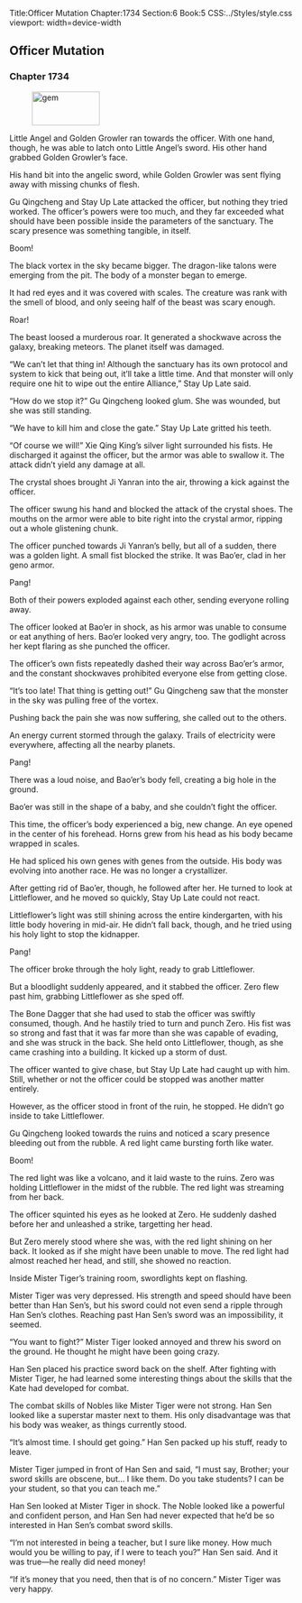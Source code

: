 Title:Officer Mutation 
Chapter:1734 
Section:6 
Book:5 
CSS:../Styles/style.css 
viewport: width=device-width
  
## Officer Mutation
### Chapter 1734
  
<figure>
	<img src="../Images/gem.gif" alt="gem" id="gem" width="120" height="60" />
</figure>
  

  
Little Angel and Golden Growler ran towards the officer. With one hand, though, he was able to latch onto Little Angel’s sword. His other hand grabbed Golden Growler’s face.

His hand bit into the angelic sword, while Golden Growler was sent flying away with missing chunks of flesh.

Gu Qingcheng and Stay Up Late attacked the officer, but nothing they tried worked. The officer’s powers were too much, and they far exceeded what should have been possible inside the parameters of the sanctuary. The scary presence was something tangible, in itself.

Boom!

The black vortex in the sky became bigger. The dragon-like talons were emerging from the pit. The body of a monster began to emerge.

It had red eyes and it was covered with scales. The creature was rank with the smell of blood, and only seeing half of the beast was scary enough.

Roar!

The beast loosed a murderous roar. It generated a shockwave across the galaxy, breaking meteors. The planet itself was damaged.

“We can’t let that thing in! Although the sanctuary has its own protocol and system to kick that being out, it’ll take a little time. And that monster will only require one hit to wipe out the entire Alliance,” Stay Up Late said.

“How do we stop it?” Gu Qingcheng looked glum. She was wounded, but she was still standing.

“We have to kill him and close the gate.” Stay Up Late gritted his teeth.

“Of course we will!” Xie Qing King’s silver light surrounded his fists. He discharged it against the officer, but the armor was able to swallow it. The attack didn’t yield any damage at all.

The crystal shoes brought Ji Yanran into the air, throwing a kick against the officer.

The officer swung his hand and blocked the attack of the crystal shoes. The mouths on the armor were able to bite right into the crystal armor, ripping out a whole glistening chunk.

The officer punched towards Ji Yanran’s belly, but all of a sudden, there was a golden light. A small fist blocked the strike. It was Bao’er, clad in her geno armor.

Pang!

Both of their powers exploded against each other, sending everyone rolling away.

The officer looked at Bao’er in shock, as his armor was unable to consume or eat anything of hers. Bao’er looked very angry, too. The godlight across her kept flaring as she punched the officer.

The officer’s own fists repeatedly dashed their way across Bao’er’s armor, and the constant shockwaves prohibited everyone else from getting close.

“It’s too late! That thing is getting out!” Gu Qingcheng saw that the monster in the sky was pulling free of the vortex.

Pushing back the pain she was now suffering, she called out to the others.

An energy current stormed through the galaxy. Trails of electricity were everywhere, affecting all the nearby planets.

Pang!

There was a loud noise, and Bao’er’s body fell, creating a big hole in the ground.

Bao’er was still in the shape of a baby, and she couldn’t fight the officer.

This time, the officer’s body experienced a big, new change. An eye opened in the center of his forehead. Horns grew from his head as his body became wrapped in scales.

He had spliced his own genes with genes from the outside. His body was evolving into another race. He was no longer a crystallizer.

After getting rid of Bao’er, though, he followed after her. He turned to look at Littleflower, and he moved so quickly, Stay Up Late could not react.

Littleflower’s light was still shining across the entire kindergarten, with his little body hovering in mid-air. He didn’t fall back, though, and he tried using his holy light to stop the kidnapper.

Pang!

The officer broke through the holy light, ready to grab Littleflower.

But a bloodlight suddenly appeared, and it stabbed the officer. Zero flew past him, grabbing Littleflower as she sped off.

The Bone Dagger that she had used to stab the officer was swiftly consumed, though. And he hastily tried to turn and punch Zero. His fist was so strong and fast that it was far more than she was capable of evading, and she was struck in the back. She held onto Littleflower, though, as she came crashing into a building. It kicked up a storm of dust.

The officer wanted to give chase, but Stay Up Late had caught up with him. Still, whether or not the officer could be stopped was another matter entirely.

However, as the officer stood in front of the ruin, he stopped. He didn’t go inside to take Littleflower.

Gu Qingcheng looked towards the ruins and noticed a scary presence bleeding out from the rubble. A red light came bursting forth like water.

Boom!

The red light was like a volcano, and it laid waste to the ruins. Zero was holding Littleflower in the midst of the rubble. The red light was streaming from her back.

The officer squinted his eyes as he looked at Zero. He suddenly dashed before her and unleashed a strike, targetting her head.

But Zero merely stood where she was, with the red light shining on her back. It looked as if she might have been unable to move. The red light had almost reached her head, and still, she showed no reaction.

Inside Mister Tiger’s training room, swordlights kept on flashing.

Mister Tiger was very depressed. His strength and speed should have been better than Han Sen’s, but his sword could not even send a ripple through Han Sen’s clothes. Reaching past Han Sen’s sword was an impossibility, it seemed.

“You want to fight?” Mister Tiger looked annoyed and threw his sword on the ground. He thought he might have been going crazy.

Han Sen placed his practice sword back on the shelf. After fighting with Mister Tiger, he had learned some interesting things about the skills that the Kate had developed for combat.

The combat skills of Nobles like Mister Tiger were not strong. Han Sen looked like a superstar master next to them. His only disadvantage was that his body was weaker, as things currently stood.

“It’s almost time. I should get going.” Han Sen packed up his stuff, ready to leave.

Mister Tiger jumped in front of Han Sen and said, “I must say, Brother; your sword skills are obscene, but… I like them. Do you take students? I can be your student, so that you can teach me.”

Han Sen looked at Mister Tiger in shock. The Noble looked like a powerful and confident person, and Han Sen had never expected that he’d be so interested in Han Sen’s combat sword skills.

“I’m not interested in being a teacher, but I sure like money. How much would you be willing to pay, if I were to teach you?” Han Sen said. And it was true—he really did need money!

“If it’s money that you need, then that is of no concern.” Mister Tiger was very happy.